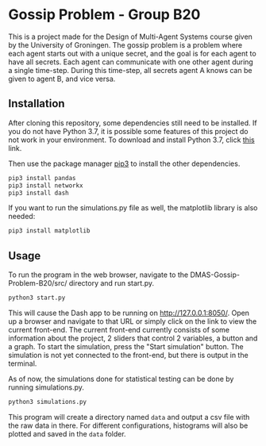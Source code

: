# Gossip Problem - Group B20

This is a project made for the Design of Multi-Agent Systems course given by the University of Groningen. The gossip problem is a problem where each agent starts out with a unique secret, and the goal is for each agent to have all secrets. Each agent can communicate with one other agent during a single time-step. During this time-step, all secrets agent A knows can be given to agent B, and vice versa.

## Installation

After cloning this repository, some dependencies still need to be installed. If you do not have Python 3.7, it is possible some features of this project do not work in your environment. To download and install Python 3.7, click [this](https://www.python.org/downloads/) link.

Then use the package manager [pip3](https://pip.pypa.io/en/stable/) to install the other dependencies.

```bash
pip3 install pandas
pip3 install networkx
pip3 install dash
```

If you want to run the simulations.py file as well, the matplotlib library is also needed:
```bash
pip3 install matplotlib
````

## Usage
To run the program in the web browser, navigate to the DMAS-Gossip-Problem-B20/src/ directory and run start.py.

```bash
python3 start.py
```

This will cause the Dash app to be running on http://127.0.0.1:8050/.
Open up a browser and navigate to that URL or simply click on the link to view the current front-end.
The current front-end currently consists of some information about the project, 2 sliders that control 2 variables, a button and a graph. 
To start the simulation, press the "Start simulation" button. The simulation is not yet connected to the front-end, but there is output in the terminal.


As of now, the simulations done for statistical testing can be done by running simulations.py.

```bash
python3 simulations.py
```
This program will create a directory named ```data``` and output a csv file with the raw data in there. For different configurations, histograms will also be plotted and saved in the ```data``` folder.

